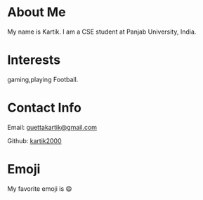 # About Me
My name is Kartik. I am a CSE student at Panjab University, India.

# Interests
gaming,playing Football.

# Contact Info
Email: [guettakartik@gmail.com](mailto:guettakartik@gmail.com)

Github: [kartik2000](https://github.com/kartik2000)

# Emoji
My favorite emoji is :smile:


